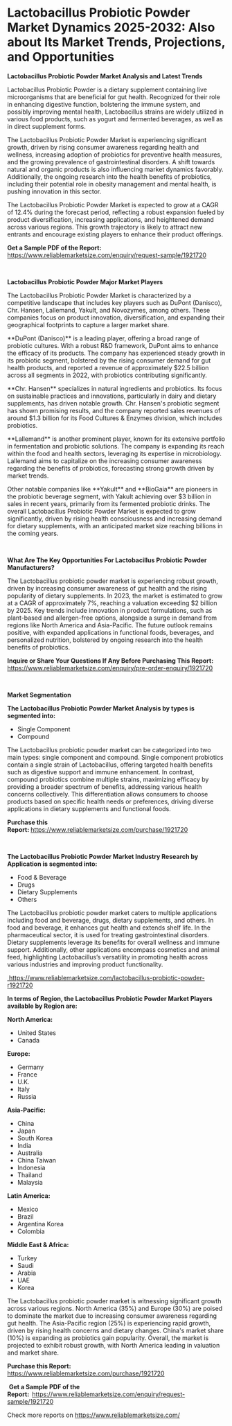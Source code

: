 <p><h1>Lactobacillus Probiotic Powder Market Dynamics 2025-2032: Also about Its Market Trends, Projections, and Opportunities</h1></p><p><strong>Lactobacillus Probiotic Powder Market Analysis and Latest Trends</strong></p>
<p><p>Lactobacillus Probiotic Powder is a dietary supplement containing live microorganisms that are beneficial for gut health. Recognized for their role in enhancing digestive function, bolstering the immune system, and possibly improving mental health, Lactobacillus strains are widely utilized in various food products, such as yogurt and fermented beverages, as well as in direct supplement forms.</p><p>The Lactobacillus Probiotic Powder Market is experiencing significant growth, driven by rising consumer awareness regarding health and wellness, increasing adoption of probiotics for preventive health measures, and the growing prevalence of gastrointestinal disorders. A shift towards natural and organic products is also influencing market dynamics favorably. Additionally, the ongoing research into the health benefits of probiotics, including their potential role in obesity management and mental health, is pushing innovation in this sector.</p><p>The Lactobacillus Probiotic Powder Market is expected to grow at a CAGR of 12.4% during the forecast period, reflecting a robust expansion fueled by product diversification, increasing applications, and heightened demand across various regions. This growth trajectory is likely to attract new entrants and encourage existing players to enhance their product offerings.</p></p>
<p><strong>Get a Sample PDF of the Report:&nbsp;</strong> <a href="https://www.reliablemarketsize.com/enquiry/request-sample/1921720?utm_campaign=3101&utm_medium=2&utm_source=Github&utm_content=ia&utm_term=01042025&utm_id=lactobacillus-probiotic-powder">https://www.reliablemarketsize.com/enquiry/request-sample/1921720</a></p>
<p>&nbsp;</p>
<p><strong>Lactobacillus Probiotic Powder Major Market Players</strong></p>
<p><p>The Lactobacillus Probiotic Powder Market is characterized by a competitive landscape that includes key players such as DuPont (Danisco), Chr. Hansen, Lallemand, Yakult, and Novozymes, among others. These companies focus on product innovation, diversification, and expanding their geographical footprints to capture a larger market share.</p><p>**DuPont (Danisco)** is a leading player, offering a broad range of probiotic cultures. With a robust R&D framework, DuPont aims to enhance the efficacy of its products. The company has experienced steady growth in its probiotic segment, bolstered by the rising consumer demand for gut health products, and reported a revenue of approximately $22.5 billion across all segments in 2022, with probiotics contributing significantly.</p><p>**Chr. Hansen** specializes in natural ingredients and probiotics. Its focus on sustainable practices and innovations, particularly in dairy and dietary supplements, has driven notable growth. Chr. Hansen's probiotic segment has shown promising results, and the company reported sales revenues of around $1.3 billion for its Food Cultures & Enzymes division, which includes probiotics.</p><p>**Lallemand** is another prominent player, known for its extensive portfolio in fermentation and probiotic solutions. The company is expanding its reach within the food and health sectors, leveraging its expertise in microbiology. Lallemand aims to capitalize on the increasing consumer awareness regarding the benefits of probiotics, forecasting strong growth driven by market trends.</p><p>Other notable companies like **Yakult** and **BioGaia** are pioneers in the probiotic beverage segment, with Yakult achieving over $3 billion in sales in recent years, primarily from its fermented probiotic drinks. The overall Lactobacillus Probiotic Powder Market is expected to grow significantly, driven by rising health consciousness and increasing demand for dietary supplements, with an anticipated market size reaching billions in the coming years.</p></p>
<p>&nbsp;</p>
<p><strong>What Are The Key Opportunities For Lactobacillus Probiotic Powder Manufacturers?</strong></p>
<p><p>The Lactobacillus probiotic powder market is experiencing robust growth, driven by increasing consumer awareness of gut health and the rising popularity of dietary supplements. In 2023, the market is estimated to grow at a CAGR of approximately 7%, reaching a valuation exceeding $2 billion by 2025. Key trends include innovation in product formulations, such as plant-based and allergen-free options, alongside a surge in demand from regions like North America and Asia-Pacific. The future outlook remains positive, with expanded applications in functional foods, beverages, and personalized nutrition, bolstered by ongoing research into the health benefits of probiotics.</p></p>
<p><strong>Inquire or Share Your Questions If Any Before Purchasing This Report:</strong> <a href="https://www.reliablemarketsize.com/enquiry/pre-order-enquiry/1921720?utm_campaign=3101&utm_medium=2&utm_source=Github&utm_content=ia&utm_term=01042025&utm_id=lactobacillus-probiotic-powder">https://www.reliablemarketsize.com/enquiry/pre-order-enquiry/1921720</a></p>
<p>&nbsp;</p>
<p><strong>Market Segmentation</strong></p>
<p><strong>The Lactobacillus Probiotic Powder Market Analysis by types is segmented into:</strong></p>
<p><ul><li>Single Component</li><li>Compound</li></ul></p>
<p><p>The Lactobacillus probiotic powder market can be categorized into two main types: single component and compound. Single component probiotics contain a single strain of Lactobacillus, offering targeted health benefits such as digestive support and immune enhancement. In contrast, compound probiotics combine multiple strains, maximizing efficacy by providing a broader spectrum of benefits, addressing various health concerns collectively. This differentiation allows consumers to choose products based on specific health needs or preferences, driving diverse applications in dietary supplements and functional foods.</p></p>
<p><strong>Purchase this Report:&nbsp;</strong><a href="https://www.reliablemarketsize.com/purchase/1921720?utm_campaign=3101&utm_medium=2&utm_source=Github&utm_content=ia&utm_term=01042025&utm_id=lactobacillus-probiotic-powder">https://www.reliablemarketsize.com/purchase/1921720</a></p>
<p>&nbsp;</p>
<p><strong>The Lactobacillus Probiotic Powder Market Industry Research by Application is segmented into:</strong></p>
<p><ul><li>Food & Beverage</li><li>Drugs</li><li>Dietary Supplements</li><li>Others</li></ul></p>
<p><p>The Lactobacillus probiotic powder market caters to multiple applications including food and beverage, drugs, dietary supplements, and others. In food and beverage, it enhances gut health and extends shelf life. In the pharmaceutical sector, it is used for treating gastrointestinal disorders. Dietary supplements leverage its benefits for overall wellness and immune support. Additionally, other applications encompass cosmetics and animal feed, highlighting Lactobacillus’s versatility in promoting health across various industries and improving product functionality.</p></p>
<p><a href="https://www.reliablemarketsize.com/lactobacillus-probiotic-powder-r1921720?utm_campaign=3101&utm_medium=2&utm_source=Github&utm_content=ia&utm_term=01042025&utm_id=lactobacillus-probiotic-powder">&nbsp;https://www.reliablemarketsize.com/lactobacillus-probiotic-powder-r1921720</a></p>
<p><strong>In terms of Region, the Lactobacillus Probiotic Powder Market Players available by Region are:</strong></p>
<p>
    <p> <strong> North America: </strong>
        <ul>
            <li>United States</li>
            <li>Canada</li>
        </ul>
        </p> 
    <p> <strong> Europe: </strong>
        <ul>
            <li>Germany</li>
            <li>France</li>
            <li>U.K.</li>
            <li>Italy</li>
            <li>Russia</li>
        </ul>
        </p> 
    <p> <strong> Asia-Pacific: </strong>
        <ul>
            <li>China</li>
            <li>Japan</li>
            <li>South Korea</li>
            <li>India</li>
            <li>Australia</li>
            <li>China Taiwan</li>
            <li>Indonesia</li>
            <li>Thailand</li>
            <li>Malaysia</li>
        </ul>
        </p> 
    <p> <strong> Latin America: </strong>
        <ul>
            <li>Mexico</li>
            <li>Brazil</li>
            <li>Argentina Korea</li>
            <li>Colombia</li>
        </ul>
        </p> 
    <p> <strong> Middle East & Africa: </strong>
        <ul>
            <li>Turkey</li>
            <li>Saudi</li>
            <li>Arabia</li>
            <li>UAE</li>
            <li>Korea</li>
        </ul>
    </p>
    </p>
<p><p>The Lactobacillus probiotic powder market is witnessing significant growth across various regions. North America (35%) and Europe (30%) are poised to dominate the market due to increasing consumer awareness regarding gut health. The Asia-Pacific region (25%) is experiencing rapid growth, driven by rising health concerns and dietary changes. China's market share (10%) is expanding as probiotics gain popularity. Overall, the market is projected to exhibit robust growth, with North America leading in valuation and market share.</p></p>
<p><strong>Purchase this Report: </strong><a href="https://www.reliablemarketsize.com/purchase/1921720?utm_campaign=3101&utm_medium=2&utm_source=Github&utm_content=ia&utm_term=01042025&utm_id=lactobacillus-probiotic-powder">https://www.reliablemarketsize.com/purchase/1921720</a></p>
<p>&nbsp;<strong>Get a Sample PDF of the Report:&nbsp;&nbsp;</strong><a href="https://www.reliablemarketsize.com/enquiry/request-sample/1921720?utm_campaign=3101&utm_medium=2&utm_source=Github&utm_content=ia&utm_term=01042025&utm_id=lactobacillus-probiotic-powder">https://www.reliablemarketsize.com/enquiry/request-sample/1921720</a></p>
<p><strong></strong></p>
<p>Check more reports on <a href="https://www.reliablemarketsize.com/?utm_campaign=3101&utm_medium=2&utm_source=Github&utm_content=ia&utm_term=01042025&utm_id=lactobacillus-probiotic-powder">https://www.reliablemarketsize.com/</a></p>